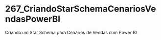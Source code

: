 # 267_CriandoStarSchemaCenariosVendasPowerBI
Criando um Star Schema para Cenários de Vendas com Power BI
